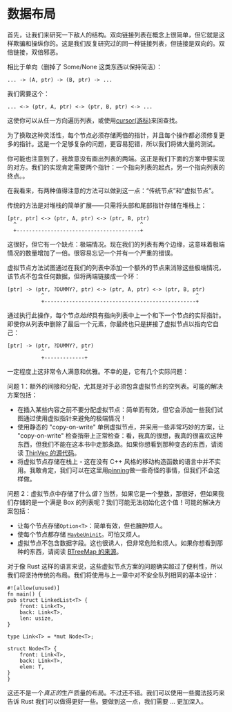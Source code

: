 # 数据布局

首先，让我们来研究一下敌人的结构。双向链接列表在概念上很简单，但它就是这样欺骗和操纵你的。这是我们反复研究过的同一种链接列表，但链接是双向的。双倍链接，双倍邪恶。

相比于单向（删掉了 Some/None 这类东西以保持简洁）：

```text
... -> (A, ptr) -> (B, ptr) -> ...
```

我们需要这个：

```text
... <-> (ptr, A, ptr) <-> (ptr, B, ptr) <-> ...
```

这使你可以从任一方向遍历列表，或使用[cursor(游标)](https://doc.rust-lang.org/std/collections/struct.LinkedList.html#method.cursor_back_mut)来回查找。

为了换取这种灵活性，每个节点必须存储两倍的指针，并且每个操作都必须修复更多的指针。这是一个足够复杂的问题，更容易犯错，所以我们将做大量的测试。

你可能也注意到了，我故意没有画出列表的两端。这正是我们下面的方案中要实现的对方。我们的实现肯定需要两个指针：一个指向列表的起点，另一个指向列表的终点。。

在我看来，有两种值得注意的方法可以做到这一点：“传统节点”和“虚拟节点”。

传统的方法是对堆栈的简单扩展——只需将头部和尾部指针存储在堆栈上：

```text
[ptr, ptr] <-> (ptr, A, ptr) <-> (ptr, B, ptr)
  ^                                        ^
  +----------------------------------------+
```

这很好，但它有一个缺点：极端情况。现在我们的列表有两个边缘，这意味着极端情况的数量增加了一倍。很容易忘记一个并有一个严重的错误。

虚拟节点方法试图通过在我们的列表中添加一个额外的节点来消除这些极端情况，该节点不包含任何数据，但将两端链接成一个环：

```text
[ptr] -> (ptr, ?DUMMY?, ptr) <-> (ptr, A, ptr) <-> (ptr, B, ptr)
           ^                                                 ^
           +-------------------------------------------------+
```

通过执行此操作，每个节点*始终*具有指向列表中上一个和下一个节点的实际指针。即使你从列表中删除了最后一个元素，你最终也只是拼接了虚拟节点以指向它自己：

```text
[ptr] -> (ptr, ?DUMMY?, ptr)
           ^             ^
           +-------------+
```

一定程度上这非常令人满意和优雅。不幸的是，它有几个实际问题：

问题 1：额外的间接和分配，尤其是对于必须包含虚拟节点的空列表。可能的解决方案包括：

- 在插入某些内容之前不要分配虚拟节点：简单而有效，但它会添加一些我们试图通过使用虚拟指针来避免的极端情况！
- 使用静态的 "copy-on-write" 单例虚拟节点，并采用一些非常巧妙的方案，让 "copy-on-write" 检查捎带上正常检查：看，我真的很想，我真的很喜欢这种东西，但我们不能在这本书中走那条路。如果你想看到那种变态的东西，请阅读 [ThinVec 的源代码](https://docs.rs/thin-vec/0.2.4/src/thin_vec/lib.rs.html#319-325)。
- 将虚拟节点存储在栈上 - 这在没有 C++ 风格的移动构造函数的语言中并不实用。我敢肯定，我们可以在这里用[pinning](https://doc.rust-lang.org/std/pin/index.html)做一些奇怪的事情，但我们不会这样做。

问题 2：虚拟节点中存储了什么*值*？当然，如果它是一个整数，那很好，但如果我们存储的是一个满是 Box 的列表呢？我们可能无法初始化这个值！可能的解决方案包括：

- 让每个节点存储`Option<T>`：简单有效，但也臃肿烦人。
- 使每个节点都存储 [`MaybeUninit`](https://doc.rust-lang.org/std/mem/union.MaybeUninit.html)。可怕又烦人。
- 虚拟节点不包含数据字段。这也很诱人，但非常危险和烦人。如果你想看到那种的东西，请阅读 [BTreeMap 的来源](https://doc.rust-lang.org/1.55.0/src/alloc/collections/btree/node.rs.html#49-104)。

对于像 Rust 这样的语言来说，这些虚拟节点方案的问题确实超过了便利性，所以我们将坚持传统的布局。我们将使用与上一章中对不安全队列相同的基本设计：

```rust,ignore,mdbook-runnable
#![allow(unused)]
fn main() {
pub struct LinkedList<T> {
    front: Link<T>,
    back: Link<T>,
    len: usize,
}

type Link<T> = *mut Node<T>;

struct Node<T> {
    front: Link<T>,
    back: Link<T>,
    elem: T,
}
}
```

这还不是一个*真正的*生产质量的布局。不过还不错。我们可以使用一些魔法技巧来告诉 Rust 我们可以做得更好一些。要做到这一点，我们需要 ... 更加深入。
